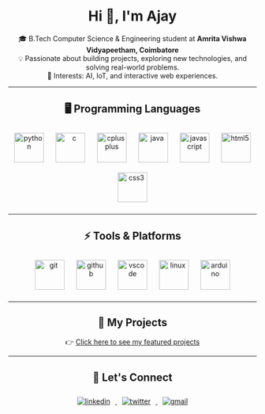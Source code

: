 <h1 align="center">Hi 👋, I'm Ajay</h1>

<p align="center">
🎓 B.Tech Computer Science & Engineering student at <b>Amrita Vishwa Vidyapeetham, Coimbatore</b><br>
💡 Passionate about building projects, exploring new technologies, and solving real-world problems.<br>
🚀 Interests: AI, IoT, and interactive web experiences.  
</p>

---

<h2 align="center">🖥️ Programming Languages</h2>

<p align="center">
  <img src="https://cdn.jsdelivr.net/gh/devicons/devicon/icons/python/python-original.svg" alt="python" width="60" height="60" style="padding:10px;"/>
  <img src="https://cdn.jsdelivr.net/gh/devicons/devicon/icons/c/c-original.svg" alt="c" width="60" height="60" style="padding:10px;"/>
  <img src="https://cdn.jsdelivr.net/gh/devicons/devicon/icons/cplusplus/cplusplus-original.svg" alt="cplusplus" width="60" height="60" style="padding:10px;"/>
  <img src="https://cdn.jsdelivr.net/gh/devicons/devicon/icons/java/java-original.svg" alt="java" width="60" height="60" style="padding:10px;"/>
  <img src="https://cdn.jsdelivr.net/gh/devicons/devicon/icons/javascript/javascript-original.svg" alt="javascript" width="60" height="60" style="padding:10px;"/>
  <img src="https://cdn.jsdelivr.net/gh/devicons/devicon/icons/html5/html5-original.svg" alt="html5" width="60" height="60" style="padding:10px;"/>
  <img src="https://cdn.jsdelivr.net/gh/devicons/devicon/icons/css3/css3-original.svg" alt="css3" width="60" height="60" style="padding:10px;"/>
</p>

---

<h2 align="center">⚡ Tools & Platforms</h2>

<p align="center">
  <img src="https://cdn.jsdelivr.net/gh/devicons/devicon/icons/git/git-original.svg" alt="git" width="60" height="60" style="padding:10px;"/>
  <img src="https://cdn.jsdelivr.net/gh/devicons/devicon/icons/github/github-original.svg" alt="github" width="60" height="60" style="padding:10px;"/>
  <img src="https://cdn.jsdelivr.net/gh/devicons/devicon/icons/vscode/vscode-original.svg" alt="vscode" width="60" height="60" style="padding:10px;"/>
  <img src="https://cdn.jsdelivr.net/gh/devicons/devicon/icons/linux/linux-original.svg" alt="linux" width="60" height="60" style="padding:10px;"/>
  <img src="https://cdn.jsdelivr.net/gh/devicons/devicon/icons/arduino/arduino-original.svg" alt="arduino" width="60" height="60" style="padding:10px;"/>
</p>

---

<h2 align="center">🌟 My Projects</h2>
<p align="center">👉 <a href="#">Click here to see my featured projects</a></p>

---

<h2 align="center">🔗 Let's Connect</h2>

<p align="center">
  <a href="https://linkedin.com/in/your-linkedin" target="_blank">
    <img src="https://img.shields.io/badge/LinkedIn-%230077B5.svg?&logo=linkedin&logoColor=white" alt="linkedin" style="margin:10px;"/>
  </a>
  <a href="https://twitter.com/your-twitter" target="_blank">
    <img src="https://img.shields.io/badge/Twitter-%231DA1F2.svg?&logo=twitter&logoColor=white" alt="twitter" style="margin:10px;"/>
  </a>
  <a href="mailto:your-email@gmail.com">
    <img src="https://img.shields.io/badge/Gmail-D14836?&logo=gmail&logoColor=white" alt="gmail" style="margin:10px;"/>
  </a>
</p>
